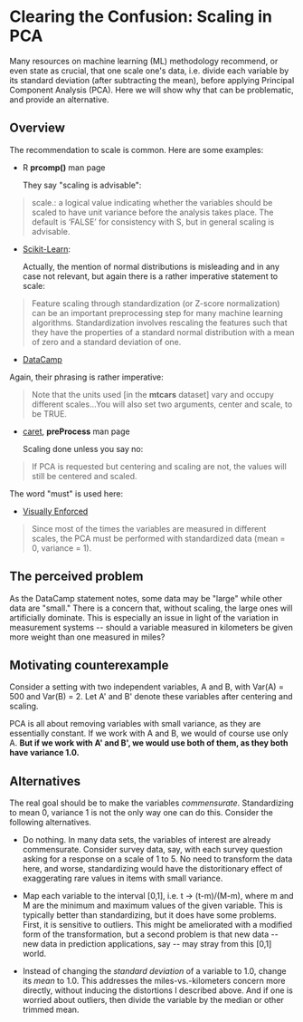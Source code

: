 #  Clearing the Confusion: Scaling in PCA

Many resources on machine learning (ML) methodology recommend, or even
state as crucial, that one scale one's data, i.e.  divide each variable
by its standard deviation (after subtracting the mean), before applying
Principal Component Analysis (PCA).  Here we will show why that can be
problematic, and provide an alternative.

## Overview

The recommendation to scale is common.  Here are some examples: 

* R **prcomp()** man page

    They say "scaling is advisable":

> scale.: a logical value indicating whether the variables should be
>           scaled to have unit variance before the analysis takes place.
>           The default is ‘FALSE’ for consistency with S, but in general
>           scaling is advisable.

* [Scikit-Learn](https://scikit-learn.org/stable/auto_examples/preprocessing/plot_scaling_importance.html):

    Actually, the mention of normal distributions is misleading and in
any case not relevant, but again there is a rather imperative statement
to scale:

> Feature scaling through standardization (or Z-score normalization) can
> be an important preprocessing step for many machine learning algorithms.
> Standardization involves rescaling the features such that they have the
> properties of a standard normal distribution with a mean of zero and a
> standard deviation of one.

* [DataCamp](https://www.datacamp.com/community/tutorials/pca-analysis-r)

Again, their phrasing is rather imperative:

> Note that the units used [in the **mtcars** dataset] vary and occupy
> different scales...You will also set two arguments, center and scale, to
> be TRUE. 

* [caret](https://cran.r-project.org/package=caret), **preProcess** man
  page

    Scaling done unless you say no:

> If PCA is requested but centering and scaling are not, the values will
> still be centered and scaled. 

The word "must" is used here:

* [Visually Enforced](https://www.gastonsanchez.com/visually-enforced/how-to/2012/06/17/PCA-in-R/)

> Since most of the times the variables are measured in different scales,
> the PCA must be performed with standardized data (mean = 0, variance =
> 1).

## The perceived problem

As the DataCamp statement notes, some data may be "large" while other
data are "small."  There is a concern that, without scaling, the large
ones will artificially dominate.  This is especially an issue in light
of the variation in measurement systems -- should a variable measured in
kilometers be given more weight than one measured in miles?

## Motivating counterexample

Consider a setting with two independent variables, A and B, with Var(A)
= 500 and Var(B) = 2.  Let A' and B' denote these variables after
centering and scaling.

PCA is all about removing variables with small variance, as they are
essentially constant.  If we work with A and B, we would of course use
only A.  **But if we work with A' and B', we would use both of them, as
they both have variance 1.0.**

## Alternatives

The real goal should be to make the variables *commensurate*.
Standardizing to mean 0, variance 1 is not the only way one can do this.
Consider the following alternatives.

* Do nothing.  In many data sets, the variables of interest are already
  commensurate.  Consider survey data, say, with each survey question
asking for a response on a scale of 1 to 5.  No need to transform the
data here, and worse, standardizing would have the distoritionary effect
of exaggerating rare values in items with small variance.

* Map each variable to the interval [0,1], i.e. t -> (t-m)/(M-m), where
  m and M are the minimum and maximum values of the given variable.
This is typically better than standardizing, but it does have some
problems.  First, it is sensitive to outliers.  This might be
ameliorated with a modified form of the transformation, but a second
problem is that new data -- new data in prediction applications, say --
may stray from this [0,1] world.

* Instead of changing the *standard deviation* of a variable to 1.0,
  change its *mean* to 1.0.  This addresses the miles-vs.-kilometers
concern more directly, without inducing the distortions I described
above.  And if one is worried about outliers, then divide the variable
by the median or other trimmed mean.


